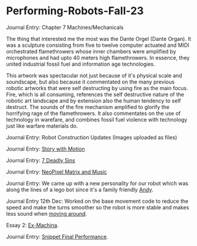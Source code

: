 # Performing-Robots-Fall-23
Journal Entry: Chapter 7 Machines/Mechanicals

The thing that interested me the most was the Dante Orgel (Dante Organ). It was a sculpture consisting from five to twelve computer 
actuated and MIDI orchestrated flamethrowers whose inner chambers were amplified by microphones and had upto 40 meters high flamethrowers. 
In essence, they united industrial fossil fuel and information age technologies. 

This artwork was spectacular not just because of it's physical scale and soundscape, but also because it commentated on the many previous 
robotic artworks that were self destructing by using fire as the main focus. Fire, which is all consuming, references the self destructive
nature of the robotic art landscape and by extension also the human tendency to self destruct. The sounds of the fire mechanism amplified 
to glorify the horrifying rage of the flamethrowers. It also commentates on the use of technology in warefare, and combines fossil fuel 
violence with technology just like warfare materials do. 


Journal Entry: Robot Construction Updates (Images uploaded as files)

Journal Entry: [Story with Motion](https://drive.google.com/file/d/1wPHSB10Bv_8FZnjBgpi8fW67YAzmlqHU/view)


Journal Entry: [7 Deadly Sins](https://docs.google.com/document/d/1kZbcnuHu6Eql3hjD4kyg9mCCOWyFuonoEqD5UdsbfOc/edit)


Journal Entry: [NeoPixel Matrix and Music](https://drive.google.com/file/d/19--n80xTQql74O_p8xs4y0bZ05h1o6aL/view?usp=sharing)

Journal Entry: We came up with a new personality for our robot which was along the lines of a lego bot since it's a family friendly
[Andy](https://drive.google.com/file/d/1bxdhNJhurWhPoXb5SGH3PIJqzy9NcCZG/view?usp=sharing).

Journal Entry 12th Dec: Worked on the base movement code to reduce the speed and make the turns smoother so the robot is more stable and makes less sound when [moving around](https://drive.google.com/file/d/1DmAxiMu7VCrjB3v2-T4qKomCC4qvR7Ml/view?usp=sharing). 

Essay 2: [Ex-Machina](https://docs.google.com/document/d/1hXgnWtjlWgqCAgRy3LBrdNOwtadY2wm7HgIFbhHAXmk/edit).

Journal Entry: [Snippet Final Performance](https://drive.google.com/drive/u/0/my-drive).
